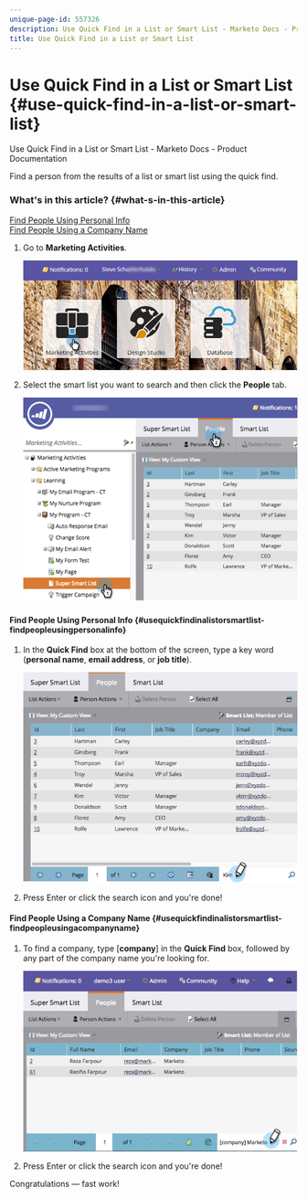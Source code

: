 ```yaml
---
unique-page-id: 557326
description: Use Quick Find in a List or Smart List - Marketo Docs - Product Documentation
title: Use Quick Find in a List or Smart List
---
```


# Use Quick Find in a List or Smart List {#use-quick-find-in-a-list-or-smart-list}

Use Quick Find in a List or Smart List - Marketo Docs - Product Documentation

Find a person from the results of a list or smart list using the quick find.

### What's in this article? {#what-s-in-this-article}

[Find People Using Personal Info](#usequickfindinalistorsmartlist-findpeopleusingpersonalinfo)  
[Find People Using a Company Name](#usequickfindinalistorsmartlist-findpeopleusingacompanyname)

1. Go to **Marketing Activities**.

   ![](assets/login-marketing-activities.png)

1. Select the smart list you want to search and then click the **People** tab.

   ![](assets/smartlistpeople.png)

#### Find People Using Personal Info {#usequickfindinalistorsmartlist-findpeopleusingpersonalinfo}

1. In the **Quick Find** box at the bottom of the screen, type a key word (**personal name**, **email address**, or **job title**).

   ![](assets/searchpeople.png)

1. Press Enter or click the search icon and you're done!

#### Find People Using a Company Name {#usequickfindinalistorsmartlist-findpeopleusingacompanyname}

1. To find a company, type [**company**] in the **Quick Find** box, followed by any part of the company name you're looking for.

   ![](assets/supersmartlistsearch.jpg)

1. Press Enter or click the search icon and you're done!

Congratulations — fast work!
